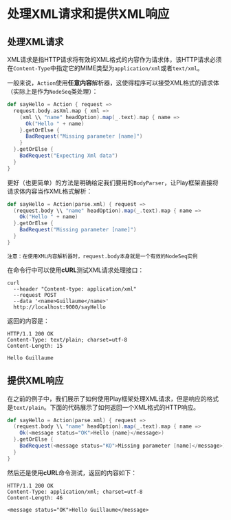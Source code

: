 # 处理XML请求和提供XML响应

## 处理XML请求
XML请求是指HTTP请求将有效的XML格式的内容作为请求体，该HTTP请求必须在`Content-Type`中指定它的MIME类型为`application/xml`或者`text/xml`。

一般来说，`Action`使用**任意内容**解析器，这使得程序可以接受XML格式的请求体（实际上是作为`NodeSeq`类处理）：

```scala
def sayHello = Action { request =>
  request.body.asXml.map { xml =>
    (xml \\ "name" headOption).map(_.text).map { name =>
      Ok("Hello " + name)
    }.getOrElse {
      BadRequest("Missing parameter [name]")
    }
  }.getOrElse {
    BadRequest("Expecting Xml data")
  }
}
```

更好（也更简单）的方法是明确给定我们要用的`BodyParser`，让Play框架直接将请求体内容当作XML格式解析：

```scala
def sayHello = Action(parse.xml) { request =>
  (request.body \\ "name" headOption).map(_.text).map { name =>
    Ok("Hello " + name)
  }.getOrElse {
    BadRequest("Missing parameter [name]")
  }
}
```

```
注意：在使用XML内容解析器时，request.body本身就是一个有效的NodeSeq实例
```

在命令行中可以使用**cURL**测试XML请求处理接口：

```
curl 
  --header "Content-type: application/xml" 
  --request POST 
  --data '<name>Guillaume</name>' 
  http://localhost:9000/sayHello
```

返回的内容是：

```
HTTP/1.1 200 OK
Content-Type: text/plain; charset=utf-8
Content-Length: 15

Hello Guillaume
```

## 提供XML响应
在之前的例子中，我们展示了如何使用Play框架处理XML请求，但是响应的格式是`text/plain`。下面的代码展示了如何返回一个XML格式的HTTP响应。

```scala
def sayHello = Action(parse.xml) { request =>
  (request.body \\ "name" headOption).map(_.text).map { name =>
    Ok(<message status="OK">Hello {name}</message>)
  }.getOrElse {
    BadRequest(<message status="KO">Missing parameter [name]</message>)
  }
}
```

然后还是使用**cURL**命令测试，返回的内容如下：

```
HTTP/1.1 200 OK
Content-Type: application/xml; charset=utf-8
Content-Length: 46

<message status="OK">Hello Guillaume</message>
```